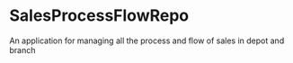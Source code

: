 # SalesProcessFlowRepo
An application for managing all the process and flow of sales in depot and branch
